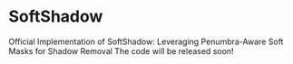 # SoftShadow
Official Implementation of SoftShadow: Leveraging Penumbra-Aware Soft Masks for Shadow Removal
The code will be released soon!
